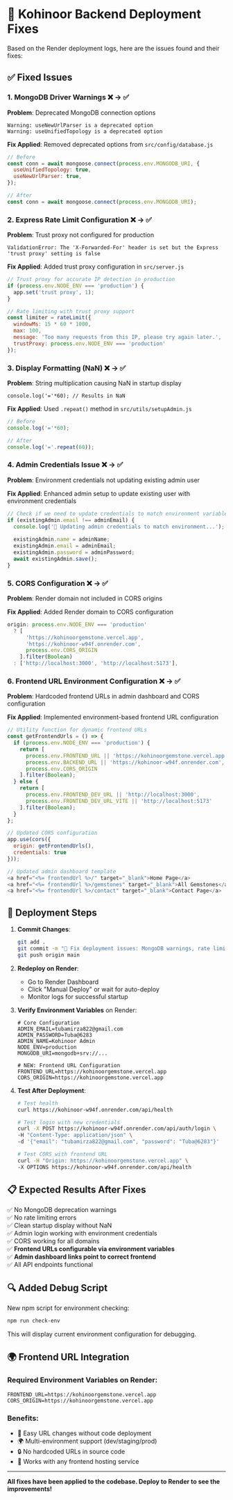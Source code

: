 # 🔧 Kohinoor Backend Deployment Fixes

Based on the Render deployment logs, here are the issues found and their fixes:

## ✅ **Fixed Issues**

### 1. **MongoDB Driver Warnings** ❌ → ✅
**Problem**: Deprecated MongoDB connection options
```
Warning: useNewUrlParser is a deprecated option
Warning: useUnifiedTopology is a deprecated option
```

**Fix Applied**: Removed deprecated options from `src/config/database.js`
```javascript
// Before
const conn = await mongoose.connect(process.env.MONGODB_URI, {
  useUnifiedTopology: true,
  useNewUrlParser: true,
});

// After
const conn = await mongoose.connect(process.env.MONGODB_URI);
```

### 2. **Express Rate Limit Configuration** ❌ → ✅
**Problem**: Trust proxy not configured for production
```
ValidationError: The 'X-Forwarded-For' header is set but the Express 'trust proxy' setting is false
```

**Fix Applied**: Added trust proxy configuration in `src/server.js`
```javascript
// Trust proxy for accurate IP detection in production
if (process.env.NODE_ENV === 'production') {
  app.set('trust proxy', 1);
}

// Rate limiting with trust proxy support
const limiter = rateLimit({
  windowMs: 15 * 60 * 1000,
  max: 100,
  message: 'Too many requests from this IP, please try again later.',
  trustProxy: process.env.NODE_ENV === 'production'
});
```

### 3. **Display Formatting (NaN)** ❌ → ✅
**Problem**: String multiplication causing NaN in startup display
```
console.log('='*60); // Results in NaN
```

**Fix Applied**: Used `.repeat()` method in `src/utils/setupAdmin.js`
```javascript
// Before
console.log('='*60);

// After
console.log('='.repeat(60));
```

### 4. **Admin Credentials Issue** ❌ → ✅
**Problem**: Environment credentials not updating existing admin user

**Fix Applied**: Enhanced admin setup to update existing user with environment credentials
```javascript
// Check if we need to update credentials to match environment variables
if (existingAdmin.email !== adminEmail) {
  console.log('🔄 Updating admin credentials to match environment...');
  
  existingAdmin.name = adminName;
  existingAdmin.email = adminEmail;
  existingAdmin.password = adminPassword;
  await existingAdmin.save();
}
```

### 5. **CORS Configuration** ❌ → ✅
**Problem**: Render domain not included in CORS origins

**Fix Applied**: Added Render domain to CORS configuration
```javascript
origin: process.env.NODE_ENV === 'production' 
  ? [
      'https://kohinoorgemstone.vercel.app',
      'https://kohinoor-w94f.onrender.com',
      process.env.CORS_ORIGIN
    ].filter(Boolean)
  : ['http://localhost:3000', 'http://localhost:5173'],
```

### 6. **Frontend URL Environment Configuration** ❌ → ✅
**Problem**: Hardcoded frontend URLs in admin dashboard and CORS configuration

**Fix Applied**: Implemented environment-based frontend URL configuration
```javascript
// Utility function for dynamic frontend URLs
const getFrontendUrls = () => {
  if (process.env.NODE_ENV === 'production') {
    return [
      process.env.FRONTEND_URL || 'https://kohinoorgemstone.vercel.app',
      process.env.BACKEND_URL || 'https://kohinoor-w94f.onrender.com',
      process.env.CORS_ORIGIN
    ].filter(Boolean);
  } else {
    return [
      process.env.FRONTEND_DEV_URL || 'http://localhost:3000',
      process.env.FRONTEND_DEV_URL_VITE || 'http://localhost:5173'
    ].filter(Boolean);
  }
};

// Updated CORS configuration
app.use(cors({
  origin: getFrontendUrls(),
  credentials: true
}));

// Updated admin dashboard template
<a href="<%= frontendUrl %>/" target="_blank">Home Page</a>
<a href="<%= frontendUrl %>/gemstones" target="_blank">All Gemstones</a>
<a href="<%= frontendUrl %>/contact" target="_blank">Contact Page</a>
```

## 🚀 **Deployment Steps**

1. **Commit Changes**:
   ```bash
   git add .
   git commit -m "🔧 Fix deployment issues: MongoDB warnings, rate limiting, admin credentials"
   git push origin main
   ```

2. **Redeploy on Render**:
   - Go to Render Dashboard
   - Click "Manual Deploy" or wait for auto-deploy
   - Monitor logs for successful startup

3. **Verify Environment Variables** on Render:
   ```
   # Core Configuration
   ADMIN_EMAIL=tubamirza822@gmail.com
   ADMIN_PASSWORD=Tuba@6283
   ADMIN_NAME=Kohinoor Admin
   NODE_ENV=production
   MONGODB_URI=mongodb+srv://...
   
   # NEW: Frontend URL Configuration
   FRONTEND_URL=https://kohinoorgemstone.vercel.app
   CORS_ORIGIN=https://kohinoorgemstone.vercel.app
   ```

4. **Test After Deployment**:
   ```bash
   # Test health
   curl https://kohinoor-w94f.onrender.com/api/health
   
   # Test login with new credentials
   curl -X POST https://kohinoor-w94f.onrender.com/api/auth/login \
   -H "Content-Type: application/json" \
   -d '{"email": "tubamirza822@gmail.com", "password": "Tuba@6283"}'
   
   # Test CORS with frontend URL
   curl -H "Origin: https://kohinoorgemstone.vercel.app" \
   -X OPTIONS https://kohinoor-w94f.onrender.com/api/health
   ```

## 📋 **Expected Results After Fixes**

✅ No MongoDB deprecation warnings  
✅ No rate limiting errors  
✅ Clean startup display without NaN  
✅ Admin login working with environment credentials  
✅ CORS working for all domains  
✅ **Frontend URLs configurable via environment variables**  
✅ **Admin dashboard links point to correct frontend**  
✅ All API endpoints functional  

## 🔍 **Added Debug Script**

New npm script for environment checking:
```bash
npm run check-env
```

This will display current environment configuration for debugging.

## 🌍 **Frontend URL Integration**

### **Required Environment Variables on Render:**
```
FRONTEND_URL=https://kohinoorgemstone.vercel.app
CORS_ORIGIN=https://kohinoorgemstone.vercel.app
```

### **Benefits:**
- 🔄 Easy URL changes without code deployment
- 🌍 Multi-environment support (dev/staging/prod)
- 🔒 No hardcoded URLs in source code
- 🚀 Works with any frontend hosting service

---

**All fixes have been applied to the codebase. Deploy to Render to see the improvements!** 